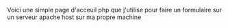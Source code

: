 Voici une simple page d'acceuil php que j'utilise pour faire un formulaire sur un serveur apache host sur ma propre machine
